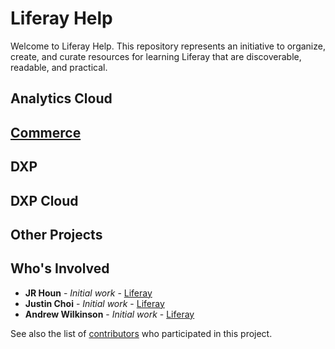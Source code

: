 # Liferay Help

Welcome to Liferay Help. This repository represents an initiative to organize, create, and curate resources for learning Liferay that are discoverable, readable, and practical.

## Analytics Cloud

## [Commerce](./commerce/README.md)

## DXP

## DXP Cloud

## Other Projects

## Who's Involved

* **JR Houn** - *Initial work* - [Liferay](https://github.com/jrhoun)
* **Justin Choi** - *Initial work* - [Liferay](https://github.com/justinchoi001)
* **Andrew Wilkinson** - *Initial work* - [Liferay](https://github.com/andrewwilkinsonLR)

See also the list of [contributors](https://github.com/your/project/contributors) who participated in this project.
